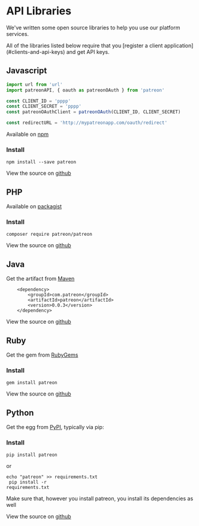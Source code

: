 # API Libraries
We've written some open source libraries to help you use our platform services.
<aside class="notice">
All of the libraries listed below require that you [register a client application](#clients-and-api-keys) and get API keys.
</aside>


## Javascript
```javascript
import url from 'url'
import patreonAPI, { oauth as patreonOAuth } from 'patreon'

const CLIENT_ID = 'pppp'
const CLIENT_SECRET = 'pppp'
const patreonOAuthClient = patreonOAuth(CLIENT_ID, CLIENT_SECRET)

const redirectURL = 'http://mypatreonapp.com/oauth/redirect'

```
Available on [npm](https://www.npmjs.com/package/patreon)

### Install
`npm install --save patreon`

View the source on [github](https://github.com/Patreon/patreon-js)

## PHP
Available on [packagist](https://packagist.org/packages/patreon/patreon)

### Install
`composer require patreon/patreon`

View the source on [github](https://github.com/Patreon/patreon-php)

## Java
Get the artifact from  [Maven](http://search.maven.org/#search%7Cga%7C1%7Cg%3A%22com.patreon%22%20AND%20a%3A%22patreon%22)

```
    <dependency>
        <groupId>com.patreon</groupId>
        <artifactId>patreon</artifactId>
        <version>0.0.3</version>
    </dependency>
```

View the source on [github](https://github.com/Patreon/patreon-java)

## Ruby
Get the gem from  [RubyGems](https://rubygems.org/gems/patreon)

### Install
`gem install patreon`

View the source on [github](https://github.com/Patreon/patreon-ruby)

## Python

Get the egg from [PyPI](https://pypi.python.org/pypi/patreon), typically via pip:

### Install
`pip install patreon`

or

<code>echo "patreon" >> requirements.txt<br>
pip install -r requirements.txt</code>

Make sure that, however you install patreon, you install its dependencies as well

View the source on [github](https://github.com/Patreon/patreon-python)
